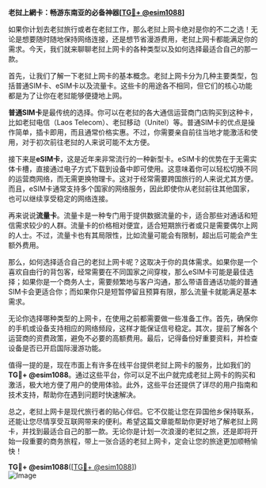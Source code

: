 **老挝上網卡：畅游东南亚的必备神器[[TG💪+ @esim1088](https://t.me/s/esim1088)]**

如果你计划去老挝旅行或者在老挝工作，那么老挝上网卡绝对是你的不二之选！无论是想要随时随地保持网络连接，还是想节省漫游费用，老挝上网卡都能满足你的需求。今天，我们就来聊聊老挝上网卡的各种类型以及如何选择最适合自己的那一款。

首先，让我们了解一下老挝上网卡的基本概念。老挝上网卡分为几种主要类型，包括普通SIM卡、eSIM卡以及流量卡。这些卡的用途各不相同，但它们的核心功能都是为了让你在老挝能够便捷地上网。

**普通SIM卡**是最传统的选择。你可以在老挝的各大通信运营商门店购买到这种卡，比如老挝电信（Laos Telecom）、老挝移动（Unitel）等。普通SIM卡的优点是操作简单，插卡即用，而且通常价格实惠。不过，你需要亲自前往当地才能激活和使用，对于初次前往老挝的人来说可能不太方便。

接下来是**eSIM卡**，这是近年来非常流行的一种新型卡。eSIM卡的优势在于无需实体卡槽，直接通过电子方式下载到设备中即可使用。这意味着你可以轻松切换不同的运营商网络，而无需更换物理卡。这对于经常需要跨国旅行的人来说尤其方便。而且，eSIM卡通常支持多个国家的网络服务，因此即使你从老挝前往其他国家，也可以继续享受稳定的网络连接。

再来说说**流量卡**。流量卡是一种专门用于提供数据流量的卡，适合那些对通话和短信需求较少的人群。流量卡的价格相对便宜，适合短期旅行者或只是需要偶尔上网的人士。不过，流量卡也有其局限性，比如流量可能会有限制，超出后可能会产生额外费用。

那么，如何选择适合自己的老挝上网卡呢？这取决于你的具体需求。如果你是一个喜欢自由行的背包客，经常需要在不同国家之间穿梭，那么eSIM卡可能是最佳选择；如果你是一个商务人士，需要频繁地与客户沟通，那么带语音通话功能的普通SIM卡会更适合你；而如果你只是短暂停留且预算有限，那么流量卡就能满足基本需求。

无论你选择哪种类型的上网卡，在使用之前都需要做一些准备工作。首先，确保你的手机或设备支持相应的网络频段，这样才能保证信号稳定。其次，提前了解各个运营商的资费政策，避免不必要的高额费用。最后，记得备份好重要资料，并检查设备是否已开启国际漫游功能。

值得一提的是，现在市面上有许多在线平台提供老挝上网卡的服务，比如我们的**TG💪+ @esim1088**。通过这些平台，你可以足不出户就完成老挝上网卡的购买和激活，极大地方便了用户的使用体验。此外，这些平台还提供了详尽的用户指南和技术支持，帮助你在遇到问题时快速解决。

总之，老挝上网卡是现代旅行者的贴心伴侣。它不仅能让您在异国他乡保持联系，还能让您尽情享受互联网带来的便利。希望这篇文章能帮助你更好地了解老挝上网卡，并找到最适合自己的那一款。无论你是计划一次浪漫的老挝之旅，还是即将开始一段重要的商务旅程，带上一张合适的老挝上网卡，定会让您的旅途更加顺畅愉快！

**TG💪+ @esim1088**([[TG💪+ @esim1088](https://t.me/s/esim1088)])  
![Image](https://i.postimg.cc/4NQfJmqS/Snipaste-2025-05-13-00-14-12.png)